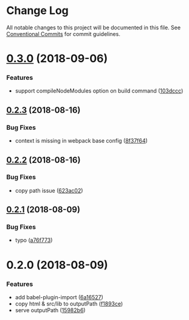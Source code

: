 # Change Log

All notable changes to this project will be documented in this file.
See [Conventional Commits](https://conventionalcommits.org) for commit guidelines.

<a name="0.3.0"></a>
# [0.3.0](https://github.com/nowa-webpack/solutions/compare/@nowa/solution-legacy@0.2.3...@nowa/solution-legacy@0.3.0) (2018-09-06)


### Features

* support compileNodeModules option on build command ([103dccc](https://github.com/nowa-webpack/solutions/commit/103dccc))





<a name="0.2.3"></a>
## [0.2.3](https://github.com/nowa-webpack/solutions/compare/@nowa/solution-legacy@0.2.2...@nowa/solution-legacy@0.2.3) (2018-08-16)


### Bug Fixes

* context is missing in webpack base config ([8f37f64](https://github.com/nowa-webpack/solutions/commit/8f37f64))





<a name="0.2.2"></a>
## [0.2.2](https://github.com/nowa-webpack/solutions/compare/@nowa/solution-legacy@0.2.1...@nowa/solution-legacy@0.2.2) (2018-08-16)


### Bug Fixes

* copy path issue ([623ac02](https://github.com/nowa-webpack/solutions/commit/623ac02))





<a name="0.2.1"></a>
## [0.2.1](https://github.com/nowa-webpack/solutions/compare/@nowa/solution-legacy@0.2.0...@nowa/solution-legacy@0.2.1) (2018-08-09)


### Bug Fixes

* typo ([a76f773](https://github.com/nowa-webpack/solutions/commit/a76f773))





<a name="0.2.0"></a>
# 0.2.0 (2018-08-09)


### Features

* add babel-plugin-import ([6a16527](https://github.com/nowa-webpack/solutions/commit/6a16527))
* copy html & src/lib to outputPath ([f1893ce](https://github.com/nowa-webpack/solutions/commit/f1893ce))
* serve outputPath ([15982b6](https://github.com/nowa-webpack/solutions/commit/15982b6))
